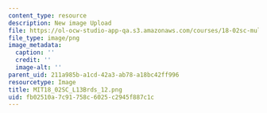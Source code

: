 ```yaml
---
content_type: resource
description: New image Upload
file: https://ol-ocw-studio-app-qa.s3.amazonaws.com/courses/18-02sc-multivariable-calculus-fall-2010/fb02510a7c91758c6025c2945f887c1c_MIT18_02SC_L13Brds_12.png
file_type: image/png
image_metadata:
  caption: ''
  credit: ''
  image-alt: ''
parent_uid: 211a985b-a1cd-42a3-ab78-a18bc42ff996
resourcetype: Image
title: MIT18_02SC_L13Brds_12.png
uid: fb02510a-7c91-758c-6025-c2945f887c1c
---
```

